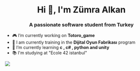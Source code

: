 <h1 align="center">Hi 👋, I'm Zümra Alkan</h1>
<h3 align="center">A passionate software student from Turkey</h3>


- 🎮 I’m currently working on **Totoro_game**
- 👾 I am currently training in the **Dijital Oyun Fabrikası** program
- 🌱 I’m currently learning **c , c# , python and unity**
- 📚 I'm studying at "Ecole 42 istanbul"

<a href="https://visitcount.itsvg.in">
  <img src="https://visitcount.itsvg.in/api?id=zmrlkn&label=Profile%20Views&color=10&icon=7&pretty=true" />
</a>

<!--
**zmrlkn/zmrlkn** is a ✨ _special_ ✨ repository because its `README.md` (this file) appears on your GitHub profile.

Here are some ideas to get you started:

- 🔭 I’m currently working on ...
- 🌱 I’m currently learning ...
- 👯 I’m looking to collaborate on ...
- 🤔 I’m looking for help with ...
- 💬 Ask me about ...
- 📫 How to reach me: ...
- 😄 Pronouns: ...
- ⚡ Fun fact: ...
-->

